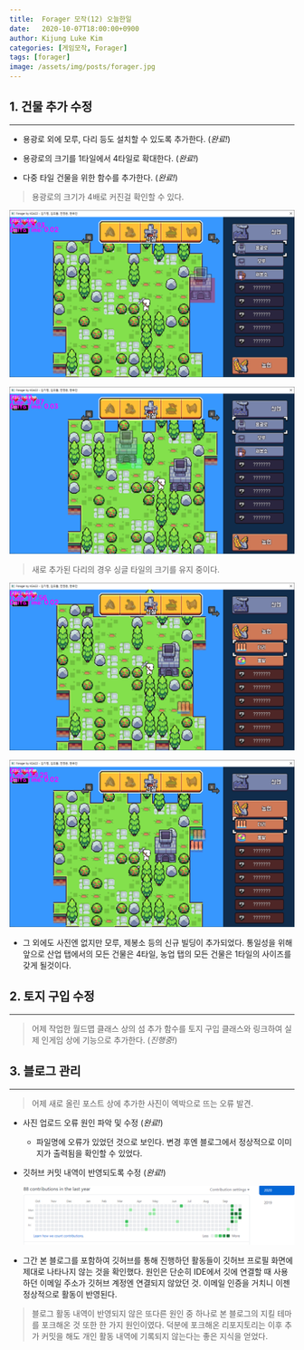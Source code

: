 ```yaml
---
title:  Forager 모작(12) 오늘한일
date:   2020-10-07T18:00:00+0900
author: Kijung Luke Kim
categories: [게임모작, Forager]
tags: [forager]
image: /assets/img/posts/forager.jpg
---
```


## 1. 건물 추가 수정
---

- 용광로 외에 모루, 다리 등도 설치할 수 있도록 추가한다. (*완료!*)
  
- 용광로의 크기를 1타일에서 4타일로 확대한다. (*완료!*)
  
- 다중 타일 건물을 위한 함수를 추가한다. (*완료!*)

> 용광로의 크기가 4배로 커진걸 확인할 수 있다.

![20201007-2.png](/assets/img/posts/20201007-2.PNG)

![20201007-3.png](/assets/img/posts/20201007-3.PNG)

> 새로 추가된 다리의 경우 싱글 타일의 크기를 유지 중이다.

![20201007-4.png](/assets/img/posts/20201007-4.PNG)

![20201007-5.png](/assets/img/posts/20201007-5.PNG)

- 그 외에도 사진엔 없지만 모루, 제봉소 등의 신규 빌딩이 추가되었다. 통일성을 위해 앞으로 산업 탭에서의 모든 건물은 4타일, 농업 탭의 모든 건물은 1타일의 사이즈를 갖게 될것이다.

## 2. 토지 구입 수정
---
 
> 어제 작업한 월드맵 클래스 상의 섬 추가 함수를 토지 구입 클래스와 링크하여 실제 인게임 상에 기능으로 추가한다. (*진행중!*)

## 3. 블로그 관리
---

> 어제 새로 올린 포스트 상에 추가한 사진이 엑박으로 뜨는 오류 발견.

- 사진 업로드 오류 원인 파악 및 수정 (*완료!*)
  - 파일명에 오류가 있었던 것으로 보인다. 변경 후엔 블로그에서 정상적으로 이미지가 출력됨을 확인할 수 있었다.
- 깃허브 커밋 내역이 반영되도록 수정 (*완료!*)
  
  ![20201007-6.png](/assets/img/posts/20201007-6.PNG)
  
- 그간 본 블로그를 포함하여 깃허브를 통해 진행하던 활동들이 깃허브 프로필 화면에 제대로 나타나지 않는 것을 확인했다. 원인은 단순히 IDE에서 깃에 연결할 때 사용하던 이메일 주소가 깃허브 계정엔 연결되지 않았던 것. 이메일 인증을 거치니 이젠 정상적으로 활동이 반영된다.

> 블로그 활동 내역이 반영되지 않은 또다른 원인 중 하나로 본 블로그의 지킬 테마를 포크해온 것 또한 한 가지 원인이였다. 덕분에 포크해온 리포지토리는 이후 추가 커밋을 해도 개인 활동 내역에 기록되지 않는다는 좋은 지식을 얻었다.

